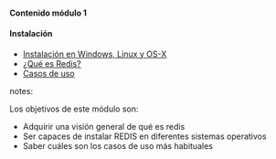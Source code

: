 #### Contenido módulo 1

#### Instalación

* [Instalación en Windows, Linux y OS-X](/#installation)
* [¿Qué es Redis?](/#what_is_redis)
* [Casos de uso](/#use_cases)

notes:

Los objetivos de este módulo son:

* Adquirir una visión general de qué es redis
* Ser capaces de instalar REDIS en diferentes sistemas operativos 
* Saber cuáles son los casos de uso más habituales